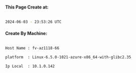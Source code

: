 
   
#### This Page Create at:

```bash

2024-06-03 - 23:53:26 UTC

```

#### Create By Machine:

```bash

Host Name : fv-az1118-66

platform  : Linux-6.5.0-1021-azure-x86_64-with-glibc2.35

Ip Local  : 10.1.0.142

```

